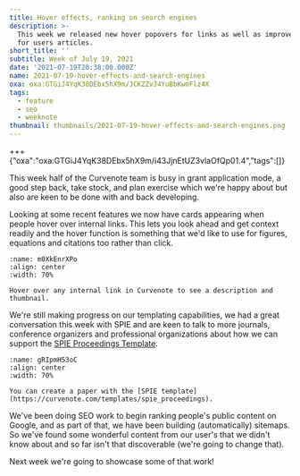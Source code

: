 ```yaml
---
title: Hover effects, ranking on search engines
description: >-
  This week we released new hover popovers for links as well as improved the SEO
  for users articles.
short_title: ''
subtitle: Week of July 19, 2021
date: '2021-07-19T20:38:00.000Z'
name: 2021-07-19-hover-effects-and-search-engines
oxa: oxa:GTGiJ4YqK38DEbx5hX9m/JCKZZvJ4YuBbKwmFlz4X
tags:
  - feature
  - seo
  - weeknote
thumbnail: thumbnails/2021-07-19-hover-effects-and-search-engines.png
---
```


+++ {"oxa":"oxa:GTGiJ4YqK38DEbx5hX9m/i43JjnEtUZ3vlaOfQp01.4","tags":[]}

This week half of the Curvenote team is busy in grant application mode, a good step back, take stock, and plan exercise which we're happy about but also are keen to be done with and back developing.

Looking at some recent features we now have cards appearing when people hover over internal links. This lets you look ahead and get context readily and the hover function is something that we'd like to use for figures, equations and citations too rather than click.

```{figure} images/GTGiJ4YqK38DEbx5hX9m-6mU7i2wM4OngfzuXJ74W-v1.gif
:name: m0XkEnrXPo
:align: center
:width: 70%

Hover over any internal link in Curvenote to see a description and thumbnail.
```

We're still making progress on our templating capabilities, we had a great conversation this week with SPIE and are keen to talk to more journals, conference organizers and professional organizations about how we can support the [SPIE Proceedings Template](https://curvenote.com/templates/spie_proceedings).

```{figure} images/GTGiJ4YqK38DEbx5hX9m-Tz8dFDynXsmfoEcsCjzW-v1.png
:name: gRIpmH53oC
:align: center
:width: 70%

You can create a paper with the [SPIE template](https://curvenote.com/templates/spie_proceedings).
```

We've been doing SEO work to begin ranking people's public content on Google, and as part of that, we have been building (automatically) sitemaps. So we've found some wonderful content from our user's that we didn't know about and so far isn't that discoverable (we're going to change that).

Next week we're going to showcase some of that work!
